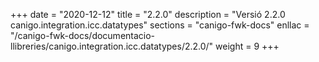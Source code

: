 +++
date        = "2020-12-12"
title       = "2.2.0"
description = "Versió 2.2.0 canigo.integration.icc.datatypes"
sections    = "canigo-fwk-docs"
enllac		= "/canigo-fwk-docs/documentacio-llibreries/canigo.integration.icc.datatypes/2.2.0/"
weight		= 9
+++
